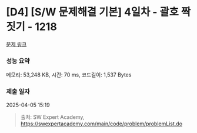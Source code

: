 # [D4] [S/W 문제해결 기본] 4일차 - 괄호 짝짓기 - 1218 

[문제 링크](https://swexpertacademy.com/main/code/problem/problemDetail.do?contestProbId=AV14eWb6AAkCFAYD) 

### 성능 요약

메모리: 53,248 KB, 시간: 70 ms, 코드길이: 1,537 Bytes

### 제출 일자

2025-04-05 15:19



> 출처: SW Expert Academy, https://swexpertacademy.com/main/code/problem/problemList.do